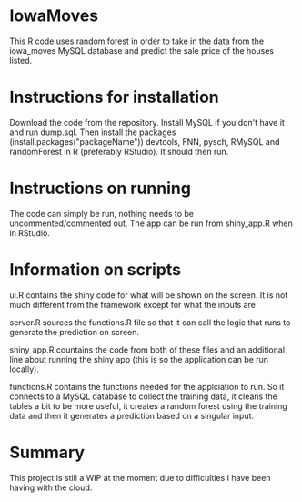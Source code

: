 # IowaMoves
This R code uses random forest in order to take in the data from the iowa_moves MySQL database and predict the sale price 
of the houses listed.

# Instructions for installation
Download the code from the repository. Install MySQL if you don't have it and run dump.sql. Then install the packages (install.packages("packageName")) devtools, FNN, pysch, RMySQL and randomForest in R (preferably RStudio). It should then run.

# Instructions on running
The code can simply be run, nothing needs to be uncommented/commented out. The app can be run from shiny_app.R when in RStudio.

# Information on scripts
ui.R contains the shiny code for what will be shown on the screen. It is not much different from the framework 
except for what the inputs are

server.R sources the functions.R file so that it can call the logic that runs to generate the prediction on screen.

shiny_app.R countains the code from both of these files and an additional line about running the shiny app (this is so the application can be run locally).

functions.R contains the functions needed for the applciation to run. So it connects to a MySQL database to collect the training data,
it cleans the tables a bit to be more useful, it creates a random forest using the training data and then it generates
a prediction based on a singular input.

# Summary
This project is still a WIP at the moment due to difficulties I have been having with the cloud.

